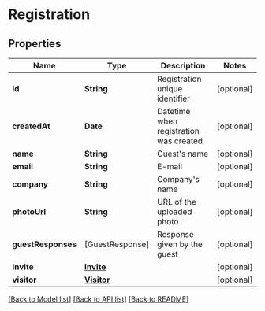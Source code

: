 # Registration

## Properties
Name | Type | Description | Notes
------------ | ------------- | ------------- | -------------
**id** | **String** | Registration unique identifier | [optional] 
**createdAt** | **Date** | Datetime when registration was created | [optional] 
**name** | **String** | Guest&#39;s name | [optional] 
**email** | **String** | E-mail | [optional] 
**company** | **String** | Company&#39;s name | [optional] 
**photoUrl** | **String** | URL of the uploaded photo | [optional] 
**guestResponses** | [GuestResponse] | Response given by the guest | [optional] 
**invite** | [**Invite**](Invite.md) |  | [optional] 
**visitor** | [**Visitor**](Visitor.md) |  | [optional] 

[[Back to Model list]](../README.md#documentation-for-models) [[Back to API list]](../README.md#documentation-for-api-endpoints) [[Back to README]](../README.md)


